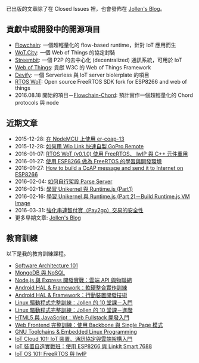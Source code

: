已出版的文章除了在 Closed Issues 裡，也會發佈在 [Jollen's Blog](http://jollen.org/blog)。

## 貢獻中或開發中的開源項目

* [Flowchain](https://github.com/flowchain): 一個超輕量化的 flow-based runtime，針對 IoT 應用而生
* [WoT.City](https://github.com/wotcity): 一個 Web of Things 的協定封裝
* [Streembit](https://github.com/streembit): 一個 P2P 的去中心化 (decentralized) 通訊系統，可用於 IoT
* [Web of Things](https://github.com/w3c/web-of-things-framework): 貢獻 W3C 的 Web of Things Framework
* [Devify](https://github.com/DevifyPlatform): 一個 Serverless 與 IoT server biolerplate 的項目
* [RTOS WoT](https://github.com/jollen/rtos-wot): Open source FreeRTOS SDK fork for ESP8266 and web of things
* 2016.08.18 開始的項目－[Flowchain-Chord](https://github.com/jollen/flowchain-chord): 預計實作一個超輕量化的 Chord protocols 與 node

## 近期文章

* 2015-12-28: [在 NodeMCU 上使用 er-coap-13](https://github.com/jollen/blog/issues/1)
* 2015-12-28: [如何用 Wio Link 快速自製 GoPro Remote](https://github.com/jollen/blog/issues/6)
* 2016-01-07: [RTOS WoT (v0.1.0) 使用 FreeRTOS、 lwIP 與 C++ 元件重用](https://github.com/jollen/blog/issues/7)
* 2016-01-27: [使用 ESP8266 做為 FreeRTOS 的學習與開發環境](https://github.com/jollen/blog/issues/8)
* 2016-01-27: [How to build a CoAP message and send it to Internet on ESP8266](https://github.com/jollen/blog/issues/2)
* 2016-02-04: [如何自行架設 Parse Server](https://github.com/jollen/blog/issues/10)
* 2016-02-15: [學習 Unikernel 與 Runtime.js (Part1)](https://github.com/jollen/blog/issues/12)
* 2016-02-16: [學習 Unikernel 與 Runtime.js (Part 2)－Build Runtime.js VM Image](https://github.com/jollen/blog/issues/13)
* 2016-03-31: [強化串連智付寶（Pay2go）交易的安全性](https://github.com/jollen/blog/issues/18)
* 更多早期文章: [Jollen's Blog](http://jollen.org/blog)

## 教育訓練

以下是我的教育訓練課程。

* [Software Architecture 101](https://www.moko365.com/enterprise/ad101-software-architecture-101)
* [MongoDB 與 NoSQL](https://www.moko365.com/enterprise/ap102-mongodb-nosql)
* [Node.js 與 Express 開發實戰：雲端 API 與物聯網](https://www.moko365.com/enterprise/ap103-nodejs-express)
* [Android HAL & Framework：軟硬整合實作訓練](https://www.moko365.com/enterprise/af101-android-hal-framework-practical)
* [Android HAL & Framework：行動裝置開發技術](https://www.moko365.com/enterprise/af102-android-hal-framework-subsystems)
* [Linux 驅動程式完整訓練：Jollen 的 10 堂課－入門](https://www.moko365.com/enterprise/sp001-linux-device-driver-basic)
* [Linux 驅動程式完整訓練：Jollen 的 10 堂課－進階](https://www.moko365.com/enterprise/sp002-linux-device-drive-advanced)
* [HTML5 與 JavaScript：Web Fullstack 開發入門](https://www.moko365.com/enterprise/ap100-html5-javascript-apps-cloud)
* [Web Frontend 完整訓練：使用 Backbone 與 Single Page 模式](https://www.moko365.com/enterprise/ap101-html5-front-end)
* [GNU Toolchains & Embedded Linux Programming](https://www.moko365.com/enterprise/sp000-gnu-toolchains-embedded-linux-programming)
* [IoT Cloud 101: IoT 裝置、通訊協定與雲端架構入門](https://www.moko365.com/enterprise/wot101-protocols-architecture-101)
* [IoT 裝置自造實戰班：使用 ESP8266 與 LinkIt Smart 7688](https://www.moko365.com/enterprise/im101-esp8266-linkit-smart-7688)
* [IoT OS 101: FreeRTOS 與 lwIP](https://www.moko365.com/enterprise/iot100-freertos-iot-programming-101)
